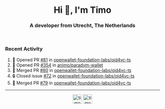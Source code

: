 <h1 align="center">Hi 👋, I'm Timo</h1>
<h3 align="center">A developer from Utrecht, The Netherlands</h3>
<br/>
<!-- https://github.com/rahuldkjain/github-profile-readme-generator --!>

<!--  <p align="left"><img src="https://github-readme-stats.vercel.app/api?username=timoglastra&show_icons=true&count_private=true&" alt="timoglastra" /></p> --!>

<!--
Github language stats
<p align="left"><img src="https://github-readme-stats.vercel.app/api/top-langs/?username=timoglastra&layout=compact" alt="timoglastra" /><p>
-->

<!-- Codestats language stats -->
<!-- <p align="left"><img src="https://codestats-readme.vercel.app/api/top-langs/?username=timoglastra&layout=compact&language_count=12" alt="timoglastra" /><p>    --!>
  
<h3>Recent Activity</h3>

<!--START_SECTION:activity-->
1. 💪 Opened PR [#81](https://github.com/openwallet-foundation-labs/oid4vc-ts/pull/81) in [openwallet-foundation-labs/oid4vc-ts](https://github.com/openwallet-foundation-labs/oid4vc-ts)
2. 💪 Opened PR [#354](https://github.com/animo/paradym-wallet/pull/354) in [animo/paradym-wallet](https://github.com/animo/paradym-wallet)
3. 🎉 Merged PR [#80](https://github.com/openwallet-foundation-labs/oid4vc-ts/pull/80) in [openwallet-foundation-labs/oid4vc-ts](https://github.com/openwallet-foundation-labs/oid4vc-ts)
4. 🔒 Closed issue [#72](https://github.com/openwallet-foundation-labs/oid4vc-ts/issues/72) in [openwallet-foundation-labs/oid4vc-ts](https://github.com/openwallet-foundation-labs/oid4vc-ts)
5. 🎉 Merged PR [#79](https://github.com/openwallet-foundation-labs/oid4vc-ts/pull/79) in [openwallet-foundation-labs/oid4vc-ts](https://github.com/openwallet-foundation-labs/oid4vc-ts)
<!--END_SECTION:activity-->

---

<p align="center">
<a href="https://twitter.com/timoglastra" target="blank"><img align="center" src="https://cdn.jsdelivr.net/npm/simple-icons@3.0.1/icons/twitter.svg" alt="timoglastra" height="30" width="30" /></a>
<a href="https://linkedin.com/in/timoglastra" target="blank"><img align="center" src="https://cdn.jsdelivr.net/npm/simple-icons@3.0.1/icons/linkedin.svg" alt="timoglastra" height="30" width="30" /></a>
</p>



